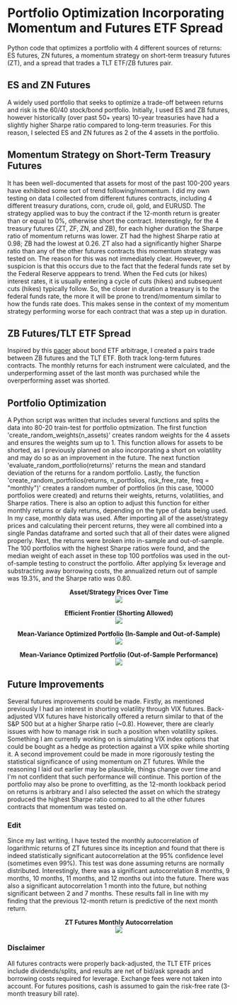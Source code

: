 # Portfolio Optimization Incorporating Momentum and Futures ETF Spread
Python code that optimizes a portfolio with 4 different sources of returns: ES futures, ZN futures, a momentum strategy on short-term treasury futures (ZT), and a spread that trades a TLT ETF/ZB futures pair.

## ES and ZN Futures
A widely used portfolio that seeks to optimize a trade-off between returns and risk is the 60/40 stock/bond portfolio. Initially, I used ES and ZB futures, however historically (over past 50+ years) 10-year treasuries have had a slightly higher Sharpe ratio compared to long-term treasuries. For this reason, I selected ES and ZN futures as 2 of the 4 assets in the portfolio.

## Momentum Strategy on Short-Term Treasury Futures
It has been well-documented that assets for most of the past 100-200 years have exhibited some sort of trend following/momentum. I did my own testing on data I collected from different futures contracts, including 4 different treasury durations, corn, crude oil, gold, and EURUSD. The strategy applied was to buy the contract if the 12-month return is greater than or equal to 0%, otherwise short the contract. Interestingly, for the 4 treasury futures (ZT, ZF, ZN, and ZB), for each higher duration the Sharpe ratio of momentum returns was lower. ZT had the highest Sharpe ratio at 0.98; ZB had the lowest at 0.26. ZT also had a significantly higher Sharpe ratio than any of the other futures contracts this momentum strategy was tested on. The reason for this was not immediately clear. However, my suspicion is that this occurs due to the fact that the federal funds rate set by the Federal Reserve apppears to trend. When the Fed cuts (or hikes) interest rates, it is usually entering a cycle of cuts (hikes) and subsequent cuts (hikes) typically follow. So, the closer in duration a treasury is to the federal funds rate, the more it will be prone to trend/momentum similar to how the funds rate does. This makes sense in the context of my momentum strategy performing worse for each contract that was a step up in duration.

## ZB Futures/TLT ETF Spread
Inspired by this [paper](https://www.bis.org/publ/qtrpdf/r_qt2103d.pdf) about bond ETF arbitrage, I created a pairs trade between ZB futures and the TLT ETF. Both track long-term futures contracts. The monthly returns for each instrument were calculated, and the underperforming asset of the last month was purchased while the overperforming asset was shorted.

## Portfolio Optimization
A Python script was written that includes several functions and splits the data into 80-20 train-test for portfolio optmization. The first function 'create_random_weights(n_assets)' creates random weights for the 4 assets and ensures the weights sum up to 1. This function allows for assets to be shorted, as I previously planned on also incorporating a short on volatility and may do so as an improvement in the future. The next function 'evaluate_random_portfolio(returns)' returns the mean and standard deviation of the returns for a random portfolio. Lastly, the function 'create_random_portfolios(returns, n_portfolios, risk_free_rate, freq = "monthly")' creates a random number of portfolios (in this case, 10000 portfolios were created) and returns their weights, returns, volatilities, and Sharpe ratios. There is also an option to adjust this function for either monthly returns or daily returns, depending on the type of data being used. In my case, monthly data was used. 
After importing all of the asset/strategy prices and calculating their percent returns, they were all combined into a single Pandas dataframe and sorted such that all of their dates were aligned properly. Next, the returns were broken into in-sample and out-of-sample. The 100 portfolios with the highest Sharpe ratios were found, and the median weight of each asset in these top 100 portfolios was used in the out-of-sample testing to construct the portfolio. After applying 5x leverage and substracting away borrowing costs, the annualized return out of sample was 19.3%, and the Sharpe ratio was 0.80.

<p align="center">
  <strong>Asset/Strategy Prices Over Time</strong><br>
  <img src="https://github.com/WillBedoya/Portfolio-Optimization-Incorporating-Momentum-and-Futures-ETF-Spread/assets/80056170/042a30a8-178e-4ad4-8853-5af710e70934">
</p>

<p align="center">
  <strong>Efficient Frontier (Shorting Allowed)</strong><br>
  <img src="https://github.com/WillBedoya/Portfolio-Optimization-Incorporating-Momentum-and-Futures-ETF-Spread/assets/80056170/d131e2ba-9164-4fe4-a6ca-b2bb3d84d14b">
</p>

<p align="center">
  <strong>Mean-Variance Optimized Portfolio (In-Sample and Out-of-Sample)</strong><br>
  <img src="https://github.com/WillBedoya/Portfolio-Optimization-Incorporating-Momentum-and-Futures-ETF-Spread/assets/80056170/6995ede0-b69e-4e29-a5e3-1ba7666a2faa">
</p>


<p align="center">
  <strong>Mean-Variance Optimized Portfolio (Out-of-Sample Performance)</strong><br>
  <img src="https://github.com/WillBedoya/Portfolio-Optimization-Incorporating-Momentum-and-Futures-ETF-Spread/assets/80056170/d897d888-ff98-4f63-8d84-0f8dac1674e6">
</p>


## Future Improvements
Several futures improvements could be made. Firstly, as mentioned previously I had an interest in shorting volatility through VIX futures. Back-adjusted VIX futures have historically offered a return similar to that of the S&P 500 but at a higher Sharpe ratio (~0.8). However, there are clearly issues with how to manage risk in such a position when volatility spikes. Something I am currently working on is simulating VIX index options that could be bought as a hedge as protection against a VIX spike while shorting it. A second improvement could be made in more rigorously testing the statistical significance of using momentum on ZT futures. While the reasoning I laid out earlier may be plausible, things change over time and I'm not confident that such performance will continue. This portion of the portfolio may also be prone to overfitting, as the 12-month lookback period on returns is arbitrary and I also selected the asset on which the strategy produced the highest Sharpe ratio compared to all the other futures contracts that momentum was tested on.

### Edit
Since my last writing, I have tested the monthly autocorrelation of logarithmic returns of ZT futures since its inception and found that there is indeed statistically significant autocorrelation at the 95% confidence level (sometimes even 99%). This test was done assuming returns are normally distributed. Interestingly, there was a significant autocorrelation 8 months, 9 months, 10 months, 11 months, and 12 months out into the future. There was also a significant autocorrelation 1 month into the future, but nothing significant between 2 and 7 months. These results fall in line with my finding that the previous 12-month return is predictive of the next month return.

<p align="center">
  <strong>ZT Futures Monthly Autocorrelation</strong><br>
  <img src="https://github.com/WillBedoya/Portfolio-Optimization-Incorporating-Momentum-and-Futures-ETF-Spread/assets/80056170/8304bed2-f403-4efe-adcf-b7e0040e27ed">
</p>

### Disclaimer
All futures contracts were properly back-adjusted, the TLT ETF prices include dividends/splits, and results are net of bid/ask spreads and borrowing costs required for leverage. Exchange fees were not taken into account. For futures positions, cash is assumed to gain the risk-free rate (3-month treasury bill rate).
